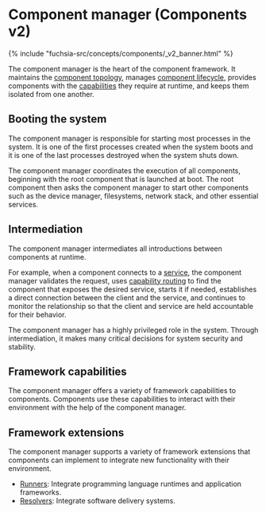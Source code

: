 # Component manager (Components v2)

{% include "fuchsia-src/concepts/components/_v2_banner.html" %}

The component manager is the heart of the component framework. It maintains the
[component topology][doc-topology], manages
[component lifecycle][doc-lifecycle], provides components with the
[capabilities][doc-capabilities] they require at runtime, and keeps them
isolated from one another.

## Booting the system

The component manager is responsible for starting most processes in the system.
It is one of the first processes created when the system boots and it is one
of the last processes destroyed when the system shuts down.

The component manager coordinates the execution of all components, beginning
with the root component that is launched at boot. The root component then
asks the component manager to start other components such as the device
manager, filesystems, network stack, and other essential services.

## Intermediation

The component manager intermediates all introductions between components at
runtime.

For example, when a component connects to a [service][doc-services], the
component manager validates the request, uses
[capability routing][doc-capability-routing] to find the component that exposes
the desired service, starts it if needed, establishes a direct connection
between the client and the service, and continues to monitor the relationship so
that the client and service are held accountable for their behavior.

The component manager has a highly privileged role in the system. Through
intermediation, it makes many critical decisions for system security and
stability.

## Framework capabilities

The component manager offers a variety of framework capabilities to components.
Components use these capabilities to interact with their environment with the
help of the component manager.

## Framework extensions

The component manager supports a variety of framework extensions that
components can implement to integrate new functionality with their environment.

- [Runners][doc-runners]: Integrate programming language runtimes and
  application frameworks.
- [Resolvers][doc-resolvers]: Integrate software delivery systems.

[doc-capabilities]: /docs/concepts/components/v2/capabilities
[doc-capability-routing]: /docs/concepts/components/v2/topology.md#capability-routing
[doc-hub]: /docs/concepts/components/v2/hub.md
[doc-lifecycle]: lifecycle.md
[doc-realms]: /docs/concepts/components/v2/realms.md
[doc-resolvers]: /docs/concepts/components/v2/resolvers.md
[doc-runners]: /docs/concepts/components/v2/runners.md
[doc-topology]: /docs/concepts/components/v2/topology.md
[doc-services]: /docs/concepts/components/v2/services.md
